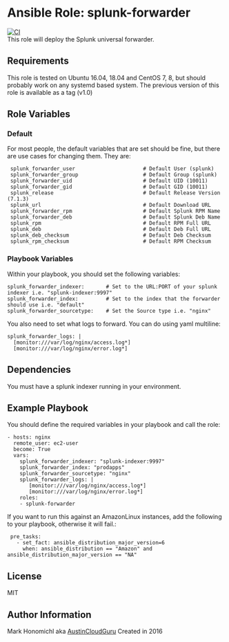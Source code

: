Ansible Role: splunk-forwarder
=========
[![CI](https://github.com/austincloudguru/ansible-role-splunk-forwarder/workflows/CI/badge.svg?event=push)](https://github.com/austincloudguru/ansible-role-splunksplunk-forwarder/actions?query=workflow%3ACI)  
This role will deploy the Splunk universal forwarder.

Requirements
------------

This role is tested on Ubuntu 16.04, 18.04 and CentOS 7, 8, but should probably work on any systemd based system.  The previous version of this role is available as a tag (v1.0)


Role Variables
--------------

### Default

For most people, the default variables that are set should be fine, but there are use cases for changing them.  They are:


     splunk_forwarder_user                      # Default User (splunk)
     splunk_forwarder_group                     # Default Group (splunk)
     splunk_forwarder_uid                       # Default UID (10011)
     splunk_forwarder_gid                       # Default GID (10011)
     splunk_release                             # Default Release Version (7.1.3)
     splunk_url                                 # Default Download URL              
     splunk_forwarder_rpm                       # Default Splunk RPM Name
     splunk_forwarder_deb                       # Default Splunk Deb Name
     splunk_rpm                                 # Default RPM Full URL
     splunk_deb                                 # Default Deb Full URL
     splunk_deb_checksum                        # Default Deb Checksum
     splunk_rpm_checksum                        # Default RPM Checksum


### Playbook Variables

Within your playbook, you should set the following variables:

    splunk_forwarder_indexer:       # Set to the URL:PORT of your splunk indexer i.e. "splunk-indexer:9997"
    splunk_forwarder_index:         # Set to the index that the forwarder should use i.e. "default"
    splunk_forwarder_sourcetype:    # Set the Source type i.e. "nginx"

You also need to set what logs to forward.  You can do using yaml multiline:

    splunk_forwarder_logs: |
      [monitor:///var/log/nginx/access.log*]
      [monitor:///var/log/nginx/error.log*]

Dependencies
------------

You must have a splunk indexer running in your environment.

Example Playbook
----------------

You should define the required variables in your playbook and call the role:

    - hosts: nginx
      remote_user: ec2-user
      become: True
      vars:
        splunk_forwarder_indexer: "splunk-indexer:9997"
        splunk_forwarder_index: "prodapps"
        splunk_forwarder_sourcetype: "nginx"
        splunk_forwarder_logs: |
           [monitor:///var/log/nginx/access.log*]
           [monitor:///var/log/nginx/error.log*]
        roles:
        - splunk-forwarder

If you want to run this against an AmazonLinux instances, add the following to your playbook, otherwise it will fail.:

     pre_tasks:
       - set_fact: ansible_distribution_major_version=6
         when: ansible_distribution == "Amazon" and ansible_distribution_major_version == "NA"


License
-------

MIT


Author Information
------------------

Mark Honomichl aka [AustinCloudGuru](https://austincloud.guru)
Created in 2016 
